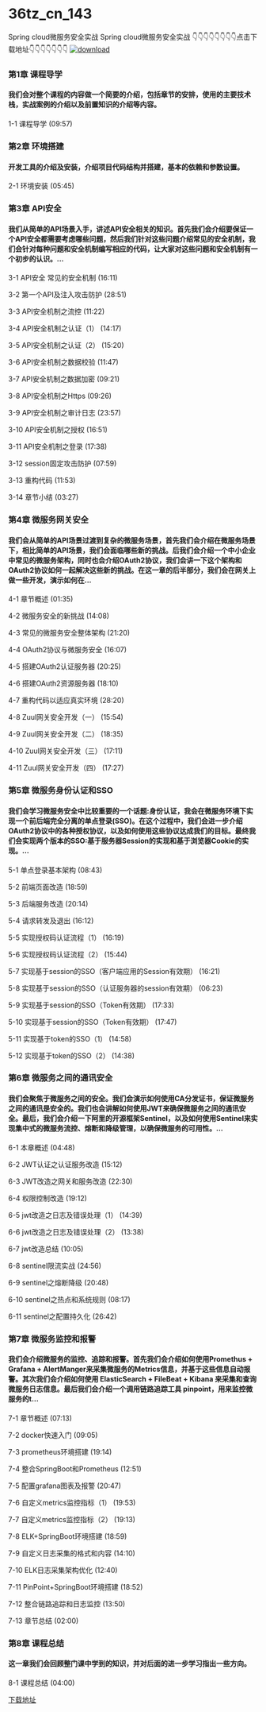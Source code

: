 # 36tz_cn_143
Spring cloud微服务安全实战
Spring cloud微服务安全实战
👇👇👇👇👇👇👇👇点击下载地址👇👇👇👇👇👇👇
[![download](https://51xueit.vip/muke_img/5fce0aab09c2e41105400304.jpg "下载地址")](http://www.36tz.cn "下载地址")
### 第1章 课程导学 

#### 我们会对整个课程的内容做一个简要的介绍，包括章节的安排，使用的主要技术栈，实战案例的介绍以及前置知识的介绍等内容。
1-1 课程导学 (09:57)


### 第2章 环境搭建

#### 开发工具的介绍及安装，介绍项目代码结构并搭建，基本的依赖和参数设置。
2-1 环境安装 (05:45)


### 第3章 API安全 

#### 我们从简单的API场景入手，讲述API安全相关的知识。首先我们会介绍要保证一个API安全都需要考虑哪些问题，然后我们针对这些问题介绍常见的安全机制，我们会针对每种问题和安全机制编写相应的代码，让大家对这些问题和安全机制有一个初步的认识。...
3-1 API安全 常见的安全机制 (16:11)

3-2 第一个API及注入攻击防护 (28:51)

3-3 API安全机制之流控 (11:22)

3-4 API安全机制之认证（1） (14:17)

3-5 API安全机制之认证（2） (15:20)

3-6 API安全机制之数据校验 (11:47)

3-7 API安全机制之数据加密 (09:21)

3-8 API安全机制之Https (09:26)

3-9 API安全机制之审计日志 (23:57)

3-10 API安全机制之授权 (16:51)

3-11 API安全机制之登录 (17:38)

3-12 session固定攻击防护 (07:59)

3-13 重构代码 (11:53)

3-14 章节小结 (03:27)


### 第4章 微服务网关安全 

#### 我们会从简单的API场景过渡到复杂的微服务场景，首先我们会介绍在微服务场景下，相比简单的API场景，我们会面临哪些新的挑战。后我们会介绍一个中小企业中常见的微服务架构，同时也会介绍OAuth2协议，我们会讲一下这个架构和OAuth2协议如何一起解决这些新的挑战。在这一章的后半部分，我们会在网关上做一些开发，演示如何在...
4-1 章节概述 (01:35)

4-2 微服务安全的新挑战 (14:08)

4-3 常见的微服务安全整体架构 (21:20)

4-4 OAuth2协议与微服务安全 (16:07)

4-5 搭建OAuth2认证服务器 (20:25)

4-6 搭建OAuth2资源服务器 (18:10)

4-7 重构代码以适应真实环境 (28:20)

4-8 Zuul网关安全开发（一） (15:54)

4-9 Zuul网关安全开发（二） (18:35)

4-10 Zuul网关安全开发（三） (17:11)

4-11 Zuul网关安全开发（四） (17:27)


### 第5章 微服务身份认证和SSO

#### 我们会学习微服务安全中比较重要的一个话题:身份认证，我会在微服务环境下实现一个前后端完全分离的单点登录(SSO)。在这个过程中，我们会进一步介绍OAuth2协议中的各种授权协议，以及如何使用这些协议达成我们的目标。最终我们会实现两个版本的SSO:基于服务器Session的实现和基于浏览器Cookie的实现。...
5-1 单点登录基本架构 (08:43)

5-2 前端页面改造 (18:59)

5-3 后端服务改造 (20:14)

5-4 请求转发及退出 (16:12)

5-5 实现授权码认证流程（1） (16:19)

5-6 实现授权码认证流程（2） (15:44)

5-7 实现基于session的SSO（客户端应用的Session有效期） (16:21)

5-8 实现基于session的SSO（认证服务器的session有效期） (06:23)

5-9 实现基于session的SSO（Token有效期） (17:33)

5-10 实现基于session的SSO（Token有效期） (17:47)

5-11 实现基于token的SSO（1） (14:58)

5-12 实现基于token的SSO（2） (14:38)


### 第6章 微服务之间的通讯安全

#### 我们会聚焦于微服务之间的安全。我们会演示如何使用CA分发证书，保证微服务之间的通讯是安全的。我们也会讲解如何使用JWT来确保微服务之间的通讯安全。最后，我们会介绍一下阿里的开源框架Sentinel，以及如何使用Sentinel来实现集中式的微服务流控、熔断和降级管理，以确保微服务的可用性。...
6-1 本章概述 (04:48)

6-2 JWT认证之认证服务改造 (15:12)

6-3 JWT改造之网关和服务改造 (22:30)

6-4 权限控制改造 (19:12)

6-5 jwt改造之日志及错误处理（1） (14:39)

6-6 jwt改造之日志及错误处理（2） (13:38)

6-7 jwt改造总结 (10:05)

6-8 sentinel限流实战 (24:56)

6-9 sentinel之熔断降级 (20:48)

6-10 sentinel之热点和系统规则 (08:17)

6-11 sentinel之配置持久化 (26:42)


### 第7章 微服务监控和报警

#### 我们会介绍微服务的监控、追踪和报警。首先我们会介绍如何使用Promethus + Grafana + AlertManger来采集微服务的Metrics信息，并基于这些信息自动报警。其次我们会介绍如何使用 ElasticSearch + FileBeat + Kibana 来采集和查询微服务日志信息。最后我们会介绍一个调用链路追踪工具 pinpoint，用来监控微服务的t...
7-1 章节概述 (07:13)

7-2 docker快速入门 (09:05)

7-3 prometheus环境搭建 (19:14)

7-4 整合SpringBoot和Prometheus (12:51)

7-5 配置grafana图表及报警 (20:47)

7-6 自定义metrics监控指标（1） (19:53)

7-7 自定义metrics监控指标（2） (19:13)

7-8 ELK+SpringBoot环境搭建 (18:59)

7-9 自定义日志采集的格式和内容 (14:10)

7-10 ELK日志采集架构优化 (12:40)

7-11 PinPoint+SpringBoot环境搭建 (18:52)

7-12 整合链路追踪和日志监控 (13:50)

7-13 章节总结 (02:00)


### 第8章 课程总结

#### 这一章我们会回顾整门课中学到的知识，并对后面的进一步学习指出一些方向。
8-1 课程总结 (04:00)


[下载地址](http://www.36tz.cn "下载地址")
